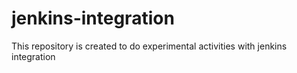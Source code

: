 # jenkins-integration
This repository is created to do experimental activities with jenkins integration
